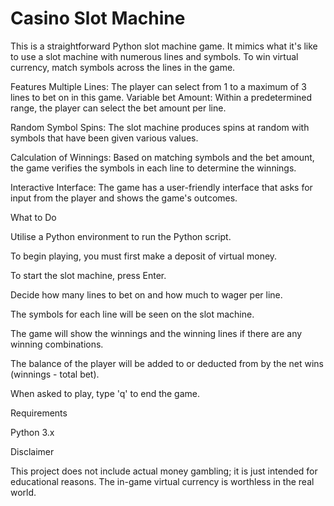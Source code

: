 # Casino Slot Machine

This is a straightforward Python slot machine game. It mimics what it's like to use a slot machine with numerous lines and symbols. To win virtual currency, match symbols across the lines in the game.

Features
Multiple Lines: The player can select from 1 to a maximum of 3 lines to bet on in this game.
Variable bet Amount: Within a predetermined range, the player can select the bet amount per line.

Random Symbol Spins: The slot machine produces spins at random with symbols that have been given various values.

Calculation of Winnings: Based on matching symbols and the bet amount, the game verifies the symbols in each line to determine the winnings.

Interactive Interface: The game has a user-friendly interface that asks for input from the player and shows the game's outcomes.

What to Do

Utilise a Python environment to run the Python script.

To begin playing, you must first make a deposit of virtual money.

To start the slot machine, press Enter.

Decide how many lines to bet on and how much to wager per line.

The symbols for each line will be seen on the slot machine.

The game will show the winnings and the winning lines if there are any winning combinations.

The balance of the player will be added to or deducted from by the net wins (winnings - total bet).

When asked to play, type 'q' to end the game.

Requirements

Python 3.x

Disclaimer

This project does not include actual money gambling; it is just intended for educational reasons. The in-game virtual currency is worthless in the real world.
